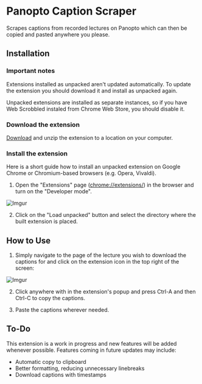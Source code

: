 # Panopto Caption Scraper
Scrapes captions from recorded lectures on Panopto which can then be copied and pasted anywhere you please.

## Installation
### Important notes

Extensions installed as unpacked aren't updated automatically. To update the extension you should download it and install as unpacked again.

Unpacked extensions are installed as separate instances, so if you have Web Scrobbled instaled from Chrome Web Store, you should disable it.

### Download the extension

[Download](https://github.com/BenDarwent/Panopto-Caption-Scraper/archive/main.zip) and unzip the extension to a location on your computer.

### Install the extension

Here is a short guide how to install an unpacked extension on Google Chrome or Chromium-based browsers (e.g. Opera, Vivaldi).

1. Open the "Extensions" page ([chrome://extensions/](chrome://extensions/)) in the browser and turn on the "Developer mode".

![Imgur](https://i.imgur.com/xdchdQa.png)

2. Click on the "Load unpacked" button and select the directory where the built extension is placed.

[get-builds]: https://github.com/web-scrobbler/web-scrobbler/wiki/How-to-get-builds

## How to Use
1. Simply navigate to the page of the lecture you wish to download the captions for and click on the extension icon in the top right of the screen:

![Imgur](https://i.imgur.com/TLK2fTG.png)

2. Click anywhere with in the extension's popup and press Ctrl-A and then Ctrl-C to copy the captions.

3. Paste the captions wherever needed.

## To-Do
This extension is a work in progress and new features will be added whenever possible. Features coming in future updates may include:
* Automatic copy to clipboard
* Better formatting, reducing unnecessary linebreaks
* Download captions with timestamps
